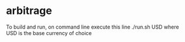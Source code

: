 # arbitrage

To build and run, on command line execute this line
    ./run.sh USD 
where USD is the base currency of choice